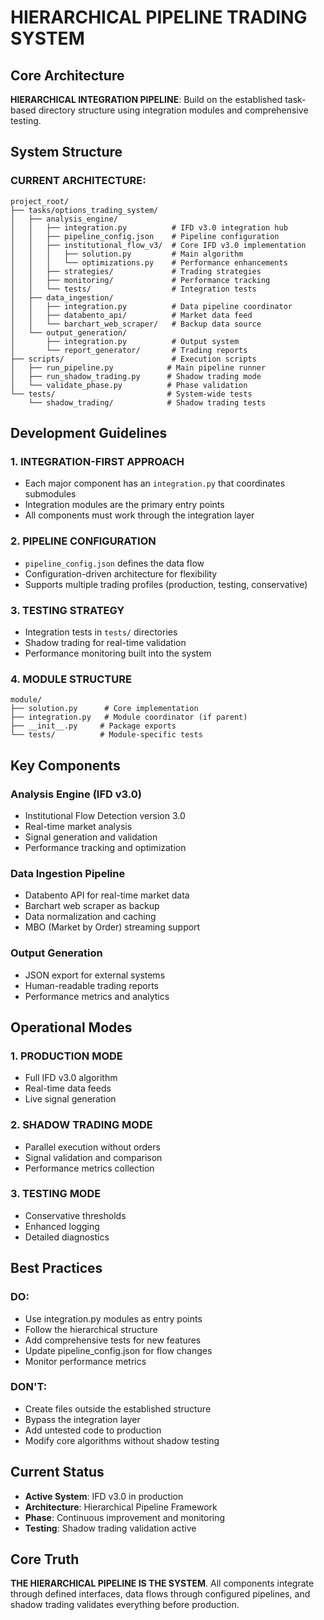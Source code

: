 # HIERARCHICAL PIPELINE TRADING SYSTEM

## Core Architecture
**HIERARCHICAL INTEGRATION PIPELINE**: Build on the established task-based directory structure using integration modules and comprehensive testing.

## System Structure

### **CURRENT ARCHITECTURE**:
```
project_root/
├── tasks/options_trading_system/
│   ├── analysis_engine/
│   │   ├── integration.py          # IFD v3.0 integration hub
│   │   ├── pipeline_config.json    # Pipeline configuration
│   │   ├── institutional_flow_v3/  # Core IFD v3.0 implementation
│   │   │   ├── solution.py         # Main algorithm
│   │   │   └── optimizations.py    # Performance enhancements
│   │   ├── strategies/             # Trading strategies
│   │   ├── monitoring/             # Performance tracking
│   │   └── tests/                  # Integration tests
│   ├── data_ingestion/
│   │   ├── integration.py          # Data pipeline coordinator
│   │   ├── databento_api/          # Market data feed
│   │   └── barchart_web_scraper/   # Backup data source
│   └── output_generation/
│       ├── integration.py          # Output system
│       └── report_generator/       # Trading reports
├── scripts/                        # Execution scripts
│   ├── run_pipeline.py            # Main pipeline runner
│   ├── run_shadow_trading.py      # Shadow trading mode
│   └── validate_phase.py          # Phase validation
└── tests/                         # System-wide tests
    └── shadow_trading/            # Shadow trading tests
```

## Development Guidelines

### **1. INTEGRATION-FIRST APPROACH**
- Each major component has an `integration.py` that coordinates submodules
- Integration modules are the primary entry points
- All components must work through the integration layer

### **2. PIPELINE CONFIGURATION**
- `pipeline_config.json` defines the data flow
- Configuration-driven architecture for flexibility
- Supports multiple trading profiles (production, testing, conservative)

### **3. TESTING STRATEGY**
- Integration tests in `tests/` directories
- Shadow trading for real-time validation
- Performance monitoring built into the system

### **4. MODULE STRUCTURE**
```
module/
├── solution.py      # Core implementation
├── integration.py   # Module coordinator (if parent)
├── __init__.py     # Package exports
└── tests/          # Module-specific tests
```

## Key Components

### **Analysis Engine (IFD v3.0)**
- Institutional Flow Detection version 3.0
- Real-time market analysis
- Signal generation and validation
- Performance tracking and optimization

### **Data Ingestion Pipeline**
- Databento API for real-time market data
- Barchart web scraper as backup
- Data normalization and caching
- MBO (Market by Order) streaming support

### **Output Generation**
- JSON export for external systems
- Human-readable trading reports
- Performance metrics and analytics

## Operational Modes

### **1. PRODUCTION MODE**
- Full IFD v3.0 algorithm
- Real-time data feeds
- Live signal generation

### **2. SHADOW TRADING MODE**
- Parallel execution without orders
- Signal validation and comparison
- Performance metrics collection

### **3. TESTING MODE**
- Conservative thresholds
- Enhanced logging
- Detailed diagnostics

## Best Practices

### **DO**:
- Use integration.py modules as entry points
- Follow the hierarchical structure
- Add comprehensive tests for new features
- Update pipeline_config.json for flow changes
- Monitor performance metrics

### **DON'T**:
- Create files outside the established structure
- Bypass the integration layer
- Add untested code to production
- Modify core algorithms without shadow testing

## Current Status
- **Active System**: IFD v3.0 in production
- **Architecture**: Hierarchical Pipeline Framework
- **Phase**: Continuous improvement and monitoring
- **Testing**: Shadow trading validation active

## Core Truth
**THE HIERARCHICAL PIPELINE IS THE SYSTEM**. All components integrate through defined interfaces, data flows through configured pipelines, and shadow trading validates everything before production.
